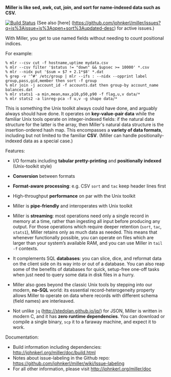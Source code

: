 **Miller is like sed, awk, cut, join, and sort for name-indexed data such as CSV.** 

[![Build Status](https://travis-ci.org/johnkerl/miller.svg?branch=master)](https://travis-ci.org/johnkerl/miller)
(See also [here] (https://github.com/johnkerl/miller/issues?q=is%3Aissue+is%3Aopen+sort%3Aupdated-desc) for active issues.)

With Miller, you get to use named fields without needing to count positional
indices.

For example:

```
% mlr --csv cut -f hostname,uptime mydata.csv
% mlr --csv filter '$status != "down" && $upsec >= 10000' *.csv
% mlr --nidx put '$sum = $7 + 2.1*$8' *.dat
% grep -v '^#' /etc/group | mlr --ifs : --nidx --opprint label group,pass,gid,member then sort -f group
% mlr join -j account_id -f accounts.dat then group-by account_name balances.dat
% mlr stats1 -a min,mean,max,p10,p50,p90 -f flag,u,v data/*
% mlr stats2 -a linreg-pca -f u,v -g shape data/*
```

This is something the Unix toolkit always could have done, and arguably always
should have done.  It operates on **key-value-pair data** while the familiar
Unix tools operate on integer-indexed fields: if the natural data structure for
the latter is the array, then Miller's natural data structure is the
insertion-ordered hash map.  This encompasses a **variety of data formats**,
including but not limited to the familiar **CSV**.  (Miller can handle
positionally-indexed data as a special case.) 

Features:

* I/O formats including **tabular pretty-printing** and **positionally indexed** (Unix-toolkit style)

* **Conversion** between formats

* **Format-aware processing**: e.g. CSV `sort` and `tac` keep header lines first

* High-throughput **performance** on par with the Unix toolkit

* Miller is **pipe-friendly** and interoperates with Unix toolkit

* Miller is **streaming**: most operations need only a single record in
memory at a time, rather than ingesting all input before producing any output.
For those operations which require deeper retention (`sort`, `tac`, `stats1`),
Miller retains only as much data as needed. This means that whenever
functionally possible, you can operate on files which are larger than your
system&rsquo;s available RAM, and you can use Miller in `tail -f`
contexts.

* It complements SQL **databases**: you can slice, dice, and reformat data on
the client side on its way into or out of a database. You can also reap some of
the benefits of databases for quick, setup-free one-off tasks when just need to
query some data in disk files in a hurry.

* Miller also goes beyond the classic Unix tools by stepping into our modern,
**no-SQL** world: its essential record-heterogeneity property allows Miller to
operate on data where records with different schema (field names) are
interleaved.

* Not unlike `jq` (http://stedolan.github.io/jq/) for JSON, Miller is written
in modern C, and it has **zero runtime dependencies**. You can download or
compile a single binary, `scp` it to a faraway machine, and expect it to work.

Documentation:

* Build information including dependencies: http://johnkerl.org/miller/doc/build.html
* Notes about issue-labeling in the Github repo: https://github.com/johnkerl/miller/wiki/Issue-labeling
* For all other information, please visit http://johnkerl.org/miller/doc
